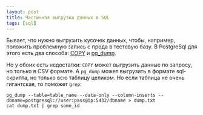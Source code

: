 ```yaml
---
layout: post
title: Частичная выгрузка данных в SQL
tags: [sql]
---
```

Бывает, что нужно выгрузить кусочек данных, чтобы, например, положить проблемную запись с прода в тестовую базу. В PostgreSql для этого есть два способа: [COPY](https://www.postgresql.org/docs/current/sql-copy.html) и [pg_dump](https://www.postgresql.org/docs/current/app-pgdump.html).

Но у обоих есть недостатки: `COPY` может выгрузить данные по запросу, но только в CSV формате. А `pg_dump` может выгрузить в формате sql-скрипта, но только всю таблицу целиком. Но если таблица не очень гигантская, то поможет `grep`:
```
pg_dump --table=table_name --data-only --column-inserts --dbname=postgresql://user:pass@ip:5432/dbname > dump.txt
cat dump.txt | grep some_id
```


